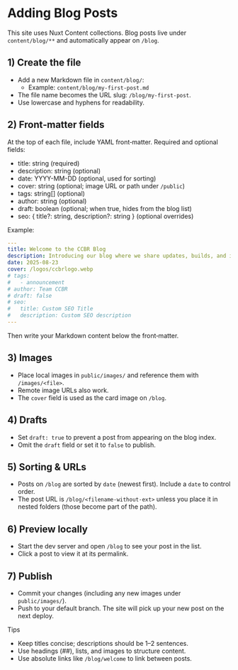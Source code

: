 # Adding Blog Posts

This site uses Nuxt Content collections. Blog posts live under `content/blog/**` and automatically appear on `/blog`.

## 1) Create the file

- Add a new Markdown file in `content/blog/`:
  - Example: `content/blog/my-first-post.md`
- The file name becomes the URL slug: `/blog/my-first-post`.
- Use lowercase and hyphens for readability.

## 2) Front‑matter fields

At the top of each file, include YAML front‑matter. Required and optional fields:

- title: string (required)
- description: string (optional)
- date: YYYY-MM-DD (optional, used for sorting)
- cover: string (optional; image URL or path under `/public`)
- tags: string[] (optional)
- author: string (optional)
- draft: boolean (optional; when true, hides from the blog list)
- seo: { title?: string, description?: string } (optional overrides)

Example:

```yaml
---
title: Welcome to the CCBR Blog
description: Introducing our blog where we share updates, builds, and insights.
date: 2025-08-23
cover: /logos/ccbrlogo.webp
# tags:
#   - announcement
# author: Team CCBR
# draft: false
# seo:
#   title: Custom SEO Title
#   description: Custom SEO description
---
```

Then write your Markdown content below the front‑matter.

## 3) Images

- Place local images in `public/images/` and reference them with `/images/<file>`.
- Remote image URLs also work.
- The `cover` field is used as the card image on `/blog`.

## 4) Drafts

- Set `draft: true` to prevent a post from appearing on the blog index.
- Omit the `draft` field or set it to `false` to publish.

## 5) Sorting & URLs

- Posts on `/blog` are sorted by `date` (newest first). Include a `date` to control order.
- The post URL is `/blog/<filename-without-ext>` unless you place it in nested folders (those become part of the path).

## 6) Preview locally

- Start the dev server and open `/blog` to see your post in the list.
- Click a post to view it at its permalink.

## 7) Publish

- Commit your changes (including any new images under `public/images/`).
- Push to your default branch. The site will pick up your new post on the next deploy.

Tips
- Keep titles concise; descriptions should be 1–2 sentences.
- Use headings (##), lists, and images to structure content.
- Use absolute links like `/blog/welcome` to link between posts.
